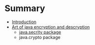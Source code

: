 # Summary

* [Introduction](README.md)
* [Art of java encryption and descryption](art_of_java_encryption_and_descryption.md)
   * [java.secrity package](javasecrity_package.md)
   * java.crypto package

